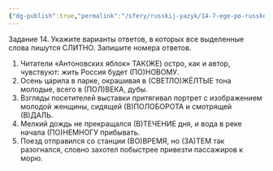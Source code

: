 ```yaml
---
{"dg-publish":true,"permalink":"/sfery/russkij-yazyk/14-7-ege-po-russkomu/","tags":["Русский"]}
---
```


Задание 14. Укажите варианты ответов, в которых все выделенные слова пишутся СЛИТНО. Запишите номера ответов.
1) Читатели «Антоновских яблок» ТАК(ЖЕ) остро, как и автор, чувствуют: жить Россия будет (ПО)НОВОМУ.
2) Осень царила в парке, окрашивая в (СВЕТЛО)ЖЁЛТЫЕ тона молодые, всего в (ПОЛ)ВЕКА, дубы.
3) Взгляды посетителей выставки притягивал портрет с изображением молодой женщины, сидящей (В)ПОЛОБОРОТА и смотрящей (В)ДАЛЬ.
4) Мелкий дождь не прекращался (В)ТЕЧЕНИЕ дня, и вода в реке начала (ПО)НЕМНОГУ прибывать.
5) Поезд отправился со станции (ВО)ВРЕМЯ, но (ЗА)ТЕМ так разогнался, словно захотел побыстрее привезти пассажиров к морю.